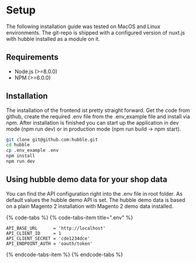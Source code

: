 # Setup

The following installation guide was tested on MacOS and Linux environments. The git-repo is shipped with a configured version of nuxt.js with hubble installed as a module on it. 

## Requirements

* Node.js \(&gt;=8.0.0\)
* NPM \(&gt;=6.0.0\)

## Installation

The installation of the frontend ist pretty straight forward. Get the code from github, create the required .env file from the .env\_example file and install via npm. After installation is finished you can start up the application in dev mode \(npm run dev\) or in production mode \(npm run build -&gt; npm start\).

```bash
git clone git@github.com:hubble.git
cd hubble
cp .env_example .env
npm install 
npm run dev
```

## Using hubble demo data for your shop data 

You can find the API configuration right into the .env file in root folder. As default values the hubble demo API is set. The hubble demo data is based on a plain Magento 2 installation with Magento 2 demo data installed.

{% code-tabs %}
{% code-tabs-item title=".env" %}
```text
API_BASE_URL      = 'http://localhost'
API_CLIENT_ID     = 1
API_CLIENT_SECRET = 'cde1234dce'
API_ENDPOINT_AUTH = 'oauth/token'
```
{% endcode-tabs-item %}
{% endcode-tabs %}

